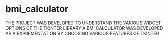 # bmi_calculator
THE PROJECT WAS DEVELOPED TO UNDERSTAND THE VARIOUS WIDGET OPTIONS OF THE TKINTER LIBRARY
A BMI CALCULATOR WAS DEVELOPED AS A EXPREMENTATION BY CHOOSING VARIOUS FEATURES OF TKINTER
